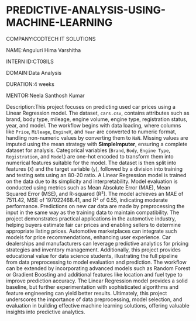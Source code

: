 # PREDICTIVE-ANALYSIS-USING-MACHINE-LEARNING
COMPANY:CODTECH IT SOLUTIONS

NAME:Anguluri Hima Varshitha

INTERN ID:CT08ILS

DOMAIN:Data Analysis

DURATION:4 weeks

MENTOR:Neela Santhosh Kumar

Description:This project focuses on predicting used car prices using a Linear Regression model. The dataset, `cars.csv`, contains attributes such as brand, body type, mileage, engine volume, engine type, registration status, year, and model. The workflow begins with data loading, where columns like `Price`, `Mileage`, `EngineV`, and `Year` are converted to numeric format, handling non-numeric values by converting them to `NaN`. Missing values are imputed using the mean strategy with **SimpleImputer**, ensuring a complete dataset for analysis. Categorical variables (`Brand`, `Body`, `Engine Type`, `Registration`, and `Model`) are one-hot encoded to transform them into numerical features suitable for the model. The dataset is then split into features (`X`) and the target variable (`y`), followed by a division into training and testing sets using an 80-20 ratio. A Linear Regression model is trained on the data due to its simplicity and interpretability. Model evaluation is conducted using metrics such as Mean Absolute Error (MAE), Mean Squared Error (MSE), and R-squared (R²). The model achieves an MAE of 7511.42, MSE of 197022468.41, and R² of 0.55, indicating moderate performance. Predictions on new car data are made by preprocessing the input in the same way as the training data to maintain compatibility. The project demonstrates practical applications in the automotive industry, helping buyers estimate fair car prices and enabling sellers to determine appropriate listing prices. Automotive marketplaces can integrate such models for price recommendations, enhancing user experience. Car dealerships and manufacturers can leverage predictive analytics for pricing strategies and inventory management. Additionally, this project provides educational value for data science students, illustrating the full pipeline from data preprocessing to model evaluation and prediction. The workflow can be extended by incorporating advanced models such as Random Forest or Gradient Boosting and additional features like location and fuel type to improve prediction accuracy. The Linear Regression model provides a solid baseline, but further experimentation with sophisticated algorithms and feature engineering can yield better results. Ultimately, this project underscores the importance of data preprocessing, model selection, and evaluation in building effective machine learning solutions, offering valuable insights into predictive analytics.
